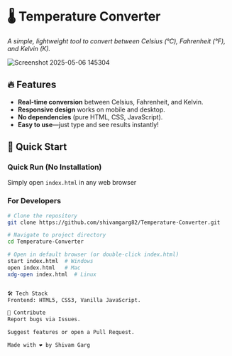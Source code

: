 # 🌡️ Temperature Converter    
*A simple, lightweight tool to convert between Celsius (°C), Fahrenheit (°F), and Kelvin (K).*  

![Screenshot 2025-05-06 145304](https://github.com/user-attachments/assets/f9aaacdb-caf8-477e-b532-ca32c8b0d52d)

## 🔥 Features      
- **Real-time conversion** between Celsius, Fahrenheit, and Kelvin.  
- **Responsive design** works on mobile and desktop.  
- **No dependencies** (pure HTML, CSS, JavaScript).  
- **Easy to use**—just type and see results instantly!  

## 🚀 Quick Start  
    
### Quick Run (No Installation)
Simply open `index.html` in any web browser
  
### For Developers
```bash
# Clone the repository
git clone https://github.com/shivamgarg82/Temperature-Converter.git

# Navigate to project directory
cd Temperature-Converter

# Open in default browser (or double-click index.html)
start index.html  # Windows
open index.html   # Mac
xdg-open index.html  # Linux


🛠️ Tech Stack
Frontend: HTML5, CSS3, Vanilla JavaScript.

🤝 Contribute
Report bugs via Issues.

Suggest features or open a Pull Request.

Made with ❤️ by Shivam Garg
